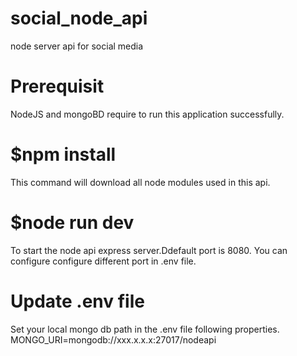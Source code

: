 # social_node_api
node server api for social media

# Prerequisit
NodeJS and mongoBD require to run this application successfully.

# $npm install 
This command will download all node modules used in this api.
# $node run dev 
To start the node api express server.Ddefault port is 8080.
You can configure configure different port in .env file.
# Update .env file
Set your local mongo db path in the .env file following properties.
MONGO_URI=mongodb://xxx.x.x.x:27017/nodeapi


